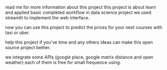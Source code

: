 read me for more information about this  project 
this project is about learn and applied basic completed workflow in data science project
we used streamlit to implement the web interface.

now you can use this project to predict the prices for your next courses with taxi or uber.

help this project if you've time and any others ideas can make this open source project bether.

we integrate some APIs (google place, google matrix distance and open weather) each of them is free
for small frequence using.

